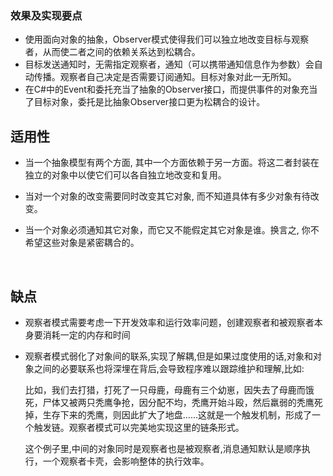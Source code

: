 ### **效果及实现要点**

- 使用面向对象的抽象，Observer模式使得我们可以独立地改变目标与观察者，从而使二者之间的依赖关系达到松耦合。
- 目标发送通知时，无需指定观察者，通知（可以携带通知信息作为参数）会自动传播。观察者自己决定是否需要订阅通知。目标对象对此一无所知。
- 在C#中的Event和委托充当了抽象的Observer接口，而提供事件的对象充当了目标对象，委托是比抽象Observer接口更为松耦合的设计。

## **适用性**

- 当一个抽象模型有两个方面, 其中一个方面依赖于另一方面。将这二者封装在独立的对象中以使它们可以各自独立地改变和复用。

- 当对一个对象的改变需要同时改变其它对象, 而不知道具体有多少对象有待改变。

- 当一个对象必须通知其它对象，而它又不能假定其它对象是谁。换言之, 你不希望这些对象是紧密耦合的。

  ​

## 缺点

- 观察者模式需要考虑一下开发效率和运行效率问题，创建观察者和被观察者本身要消耗一定的内存和时间

- 观察者模式弱化了对象间的联系,实现了解耦,但是如果过度使用的话,对象和对象之间的必要联系也将深埋在背后,会导致程序难以跟踪维护和理解,比如:

  比如，我们去打猎，打死了一只母鹿，母鹿有三个幼崽，因失去了母鹿而饿死，尸体又被两只秃鹰争抢，因分配不均，秃鹰开始斗殴，然后羸弱的秃鹰死掉，生存下来的秃鹰，则因此扩大了地盘……这就是一个触发机制，形成了一个触发链。观察者模式可以完美地实现这里的链条形式。

  这个例子里,中间的对象同时是观察者也是被观察者,消息通知默认是顺序执行，一个观察者卡壳，会影响整体的执行效率。